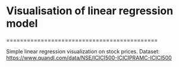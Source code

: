 # Visualisation of linear regression model #
============================================

Simple linear regression visualization on stock prices.
Dataset: https://www.quandl.com/data/NSE/ICICI500-ICICIPRAMC-ICICI500

